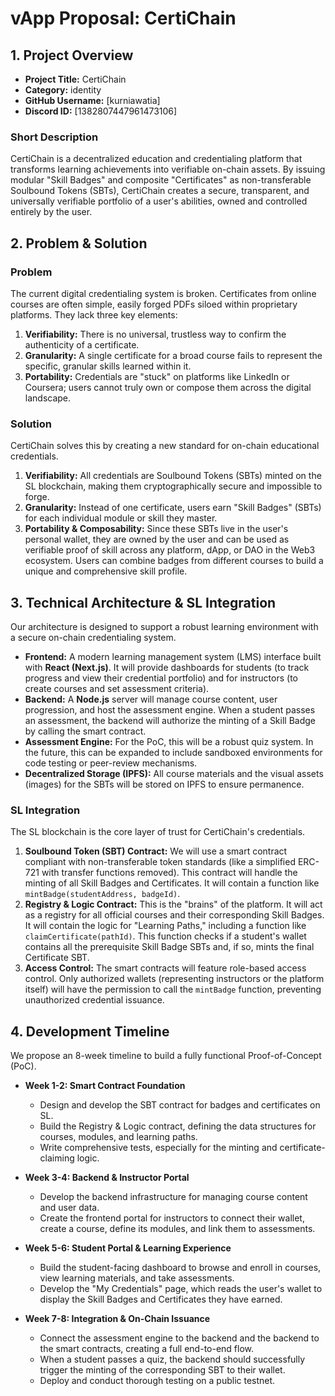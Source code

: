 # vApp Proposal: CertiChain

## 1. Project Overview

* **Project Title:** CertiChain
* **Category:** identity
* **GitHub Username:** [kurniawatia]
* **Discord ID:** [1382807447961473106]

### Short Description
CertiChain is a decentralized education and credentialing platform that transforms learning achievements into verifiable on-chain assets. By issuing modular "Skill Badges" and composite "Certificates" as non-transferable Soulbound Tokens (SBTs), CertiChain creates a secure, transparent, and universally verifiable portfolio of a user's abilities, owned and controlled entirely by the user.

## 2. Problem & Solution

### Problem
The current digital credentialing system is broken. Certificates from online courses are often simple, easily forged PDFs siloed within proprietary platforms. They lack three key elements:
1.  **Verifiability:** There is no universal, trustless way to confirm the authenticity of a certificate.
2.  **Granularity:** A single certificate for a broad course fails to represent the specific, granular skills learned within it.
3.  **Portability:** Credentials are "stuck" on platforms like LinkedIn or Coursera; users cannot truly own or compose them across the digital landscape.

### Solution
CertiChain solves this by creating a new standard for on-chain educational credentials.
1.  **Verifiability:** All credentials are Soulbound Tokens (SBTs) minted on the SL blockchain, making them cryptographically secure and impossible to forge.
2.  **Granularity:** Instead of one certificate, users earn "Skill Badges" (SBTs) for each individual module or skill they master.
3.  **Portability & Composability:** Since these SBTs live in the user's personal wallet, they are owned by the user and can be used as verifiable proof of skill across any platform, dApp, or DAO in the Web3 ecosystem. Users can combine badges from different courses to build a unique and comprehensive skill profile.

## 3. Technical Architecture & SL Integration

Our architecture is designed to support a robust learning environment with a secure on-chain credentialing system.

* **Frontend:** A modern learning management system (LMS) interface built with **React (Next.js)**. It will provide dashboards for students (to track progress and view their credential portfolio) and for instructors (to create courses and set assessment criteria).
* **Backend:** A **Node.js** server will manage course content, user progression, and host the assessment engine. When a student passes an assessment, the backend will authorize the minting of a Skill Badge by calling the smart contract.
* **Assessment Engine:** For the PoC, this will be a robust quiz system. In the future, this can be expanded to include sandboxed environments for code testing or peer-review mechanisms.
* **Decentralized Storage (IPFS):** All course materials and the visual assets (images) for the SBTs will be stored on IPFS to ensure permanence.

### SL Integration
The SL blockchain is the core layer of trust for CertiChain's credentials.
1.  **Soulbound Token (SBT) Contract:** We will use a smart contract compliant with non-transferable token standards (like a simplified ERC-721 with transfer functions removed). This contract will handle the minting of all Skill Badges and Certificates. It will contain a function like `mintBadge(studentAddress, badgeId)`.
2.  **Registry & Logic Contract:** This is the "brains" of the platform. It will act as a registry for all official courses and their corresponding Skill Badges. It will contain the logic for "Learning Paths," including a function like `claimCertificate(pathId)`. This function checks if a student's wallet contains all the prerequisite Skill Badge SBTs and, if so, mints the final Certificate SBT.
3.  **Access Control:** The smart contracts will feature role-based access control. Only authorized wallets (representing instructors or the platform itself) will have the permission to call the `mintBadge` function, preventing unauthorized credential issuance.

## 4. Development Timeline

We propose an 8-week timeline to build a fully functional Proof-of-Concept (PoC).

* **Week 1-2: Smart Contract Foundation**
    * Design and develop the SBT contract for badges and certificates on SL.
    * Build the Registry & Logic contract, defining the data structures for courses, modules, and learning paths.
    * Write comprehensive tests, especially for the minting and certificate-claiming logic.

* **Week 3-4: Backend & Instructor Portal**
    * Develop the backend infrastructure for managing course content and user data.
    * Create the frontend portal for instructors to connect their wallet, create a course, define its modules, and link them to assessments.

* **Week 5-6: Student Portal & Learning Experience**
    * Build the student-facing dashboard to browse and enroll in courses, view learning materials, and take assessments.
    * Develop the "My Credentials" page, which reads the user's wallet to display the Skill Badges and Certificates they have earned.

* **Week 7-8: Integration & On-Chain Issuance**
    * Connect the assessment engine to the backend and the backend to the smart contracts, creating a full end-to-end flow.
    * When a student passes a quiz, the backend should successfully trigger the minting of the corresponding SBT to their wallet.
    * Deploy and conduct thorough testing on a public testnet.
